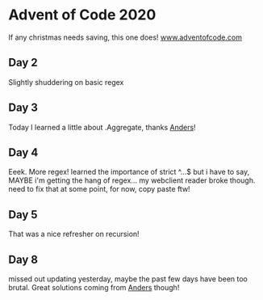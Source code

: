 # Advent of Code 2020

If any christmas needs saving, this one does!
www.adventofcode.com

## Day 2

Slightly shuddering on basic regex

## Day 3

Today I learned a little about .Aggregate, thanks [Anders](https://github.com/lynxz)!

## Day 4

Eeek. More regex! learned the importance of strict ^...$ but i have to say, MAYBE i'm getting the hang of regex... my webclient reader broke though. need to fix that at some point, for now, copy paste ftw!
## Day 5
That was a nice refresher on recursion!

## Day 8
missed out updating yesterday, maybe the past few days have been too brutal. Great solutions coming from [Anders](https://github.com/lynxz/AdventOfCode/tree/master/2020) though! 